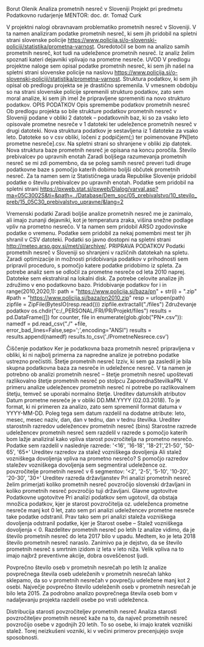 Borut Olenik
Analiza prometnih nesreč v Sloveniji
Projekt pri predmetu Podatkovno rudarjenje
MENTOR: doc. dr. Tomaž Curk

V projektni nalogi obravnavam problematiko prometnih nesreč v Sloveniji. V ta namen analiziram podatke prometnih nesreč, ki sem jih pridobil na spletni strani slovenske policije https://www.policija.si/o-slovenski-policiji/statistika/prometna-varnost. Osredotočil se bom na analizo samih prometnih nesreč, kot tudi na udeležence prometnih nesreč. Iz analiz želim spoznati kateri dejavniki vplivajo na prometne nesreče.
UVOD
V predlogu projektne naloge sem opisal podatke prometnih nesreč, ki sem jih našel na spletni strani slovenske policije na naslovu https://www.policija.si/o-slovenski-policiji/statistika/prometna-varnost. Struktura podatkov, ki sem jih opisal ob predlogu projekta se je drastično spremenila. V vmesnem obdobju so na strani slovenske policije spremenili strukturo podatkov, zato sem moral analize, ki sem jih imel že pripravljene spremeniti na novo strukturo podatkov.
OPIS PODATKOV
Opis spremembe podatkov prometnih nesreč
Ob predlogu projekta so bile strukture podatkov prometnih nesreč v Sloveniji podane v obliki 2 datotek – podatkovnih baz, ki so za vsako leto opisovale prometne nesreče v 1 datoteki ter udeležence prometnih nesreč v drugi datoteki. 
Nova struktura podatkov je sestavljena iz 1 datoteke za vsako leto. Datoteke so v csv obliki, ločeni z podpičjem(;) ter poimenovane PN[leto prometne nesreče].csv. Na spletni strani so shranjene v obliki zip datotek.
Nova struktura baze prometnih nesreč je opisana na koncu poročila.
Število prebivalcev po upravnih enotah
Zaradi boljšega razumevanja prometnih nesreč se mi zdi pomembno, da se poleg samih nesreč preveri tudi druge podatkovne baze s pomočjo katerih dobimo boljši občutek prometnih nesreč. Za ta namen sem iz Statističnega urada Republike Slovenije pridobil podatke o številu prebivalcev po upravnih enotah. Podatke sem pridobil na spletni strani https://pxweb.stat.si/pxweb/Dialog/varval.asp?ma=05C3002S&ti=&path=../Database/Dem_soc/05_prebivalstvo/10_stevilo_preb/15_05C30_prebivalstvo_upravne/&lang=2

Vremenski podatki
Zaradi boljše analize prometnih nesreč me je zanimalo, ali imajo zunanji dejavniki, kot je temperatura zraka, višina snežne podlage vpliv na prometno nesrečo. V ta namen sem pridobil ARSO zgodovinske podatke o vremenu. Podatke sem pridobil za nekaj pomembni mest ter jih shranil v CSV datoteki. Podatki so javno dostopni na spletni strani http://meteo.arso.gov.si/met/sl/archive/.
PRIPRAVA PODATKOV
Podatki prometnih nesreč v Sloveniji so shranjeni v različnih datotekah na spletu. Zaradi optimizacije in možnosti pridobivanja podatkov v prihodnosti sem pripravil proceduro, s pomočjo katere podatke pridobimo iz spleta. Za potrebe analiz sem se odločil za prometne nesreče od leta 2010 naprej. Datoteke sem ekstrahiral na lokalni disk. Za potrebe celovite analize jih združimo v eno podatkovno bazo.
Pridobivanje podatkov
for i in range(2010,2020,1):
        path = "https://www.policija.si/baza/pn" +  str(i) + ".zip"
        #path = "https://www.policija.si/baza/pn2010.zip"
        resp = urlopen(path)
        zipfile = ZipFile(BytesIO(resp.read()))
        zipfile.extractall("./files")
Združevanje podatkov
os.chdir("c:/_PERSONAL/FRI/PR/Projekt/files")
    results = pd.DataFrame([])
     for counter, file in enumerate(glob.glob("PN*.csv")):
        namedf = pd.read_csv("./" +file, error_bad_lines=False,sep=';',encoding="ANSI")
        results = results.append(namedf)
    results.to_csv('./PrometneNesrece.csv')

Čiščenje podatkov
Ker je podatkovna baza prometnih nesreč pripravljena v obliki, ki ni najbolj primerna za napredne analize je potrebno podatke ustrezno prečistiti. 
Štetje prometnih nesreč
Izziv, ki sem ga zasledil je bila skupna podatkovna baza za nesreče in udeležence nesreč. V ta namen je potrebno ob analizi prometnih nesreč – štetje prometnih nesreč upoštevati razlikovalno štetje prometnih nesreč po stolpcu ZaporednaStevilkaPN. V primeru analize udeležencev prometnih nesreč ni potrebe po razlikovalnem štetju, temveč se uporabi normalno štetje. 
Ureditev datumskih atributov
Datum prometne nesreče je v obliki DD.MM.YYYY (02.03.2018). To je format, ki ni primeren za analizo, zato sem spremenil format datuma v YYYY-MM-DD. Poleg tega sem datum razdelil na dodatne atribute: leto, mesec, mesec naziv, dan, dan v tednu, dan v tednu številka.
Ureditev starostnih razredov udeležencev prometnih nesreč (bins)
Starostne razrede udeležencev prometnih nesreč sem razdelil v razrede s pomočjo katerih bom lažje analiziral kako vpliva starost povzročitelja na prometno nesrečo.  Podatke sem razdelil v naslednje razrede: '<16', '16-18', '18-21','21-50', '50-65', '65+'
Ureditev razredov za stalež vozniškega dovoljenja
Ali stalež vozniškega dovoljenja vpliva na prometno nesrečo? S pomočjo razredov staležev vozniškega dovoljenja sem segmentiral udeležence oz. povzročitelje prometnih nesreč v 6 segmentov: '<2', '2-5', '5-10', '10-20', '20-30', '30+'
Ureditev razreda državljanstev
Pri analizi prometnih nesreč želim primerjati koliko prometnih nesreč povzročijo slovenski državljani in koliko prometnih nesreč povzročijo tuji državljani.
Glavne ugotovitve
Podatkovne ugotovitve
Pri analizi podatkov sem ugotovil, da obstaja množica podatkov, kjer je starost povzročitelja oz. udeleženca prometne nesreče manj kot 0 let, zato sem pri analizi udeležencev prometne nesreče take podatke odstranil.
Prav tako sem pri analizi staleža vozniškega dovoljenja odstranil podatke, kjer je Starost osebe – Stalež vozniškega dovoljenja < 0.
Razdelitev prometnih nesreč po letih
Iz analize vidimo, da je število prometnih nesreč do leta 2017 bilo v upadu. Medtem, ko je leta 2018 število prometnih nesreč naraslo. Zanimivo pa je dejstvo, da se število prometnih nesreč s smrtnim izidom iz leta v leto niža. Velik vpliva na to imajo najbrž preventivne akcije, dobra osveščenost ljudi.
 
 
 
Povprečno število oseb v prometnih nesrečah po letih
Iz analize povprečnega števila oseb udeleženih v prometnih nesrečah lahko sklepamo, da so v prometnih nesrečah v povprečju udeležene manj kot 2 osebi. Največje povprečno število udeleženih oseb v prometnih nesrečah je bilo leta 2015. Za podrobno analizo povprečnega števila oseb bom v nadaljevanju projekta razdelil osebe po vrsti udeleženca.
 
Distribucija starosti povzročiteljev prometnih nesreč
Analiza starosti povzročiteljev prometnih nesreč kaže na to, da največ prometnih nesreč povzročijo osebe v zgodnjih 20 letih. To so osebe, ki imajo kratek vozniški stalež. Torej neizkušeni vozniki, ki v večini primerov precenjujejo svoje sposobnosti.
 

